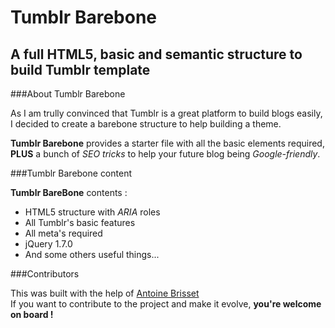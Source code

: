 Tumblr Barebone
====================

A full HTML5, basic and semantic structure to build Tumblr template
-------------------------------------------------------------------

###About Tumblr Barebone

As I am trully convinced that Tumblr is a great platform to build blogs easily,  
I decided to create a barebone structure to help building a theme.

**Tumblr Barebone** provides a starter file with all the basic elements required,  
**PLUS** a bunch of *SEO tricks* to help your future blog being *Google-friendly*.

###Tumblr Barebone content

**Tumblr BareBone** contents :
+  HTML5 structure with *ARIA* roles
+  All Tumblr's basic features
+  All meta's required
+  jQuery 1.7.0
+  And some others useful things...

###Contributors

This was built with the help of [Antoine Brisset](http://www.antoine-brisset.com/)  
If you want to contribute to the project and make it evolve, **you're welcome on board !**



